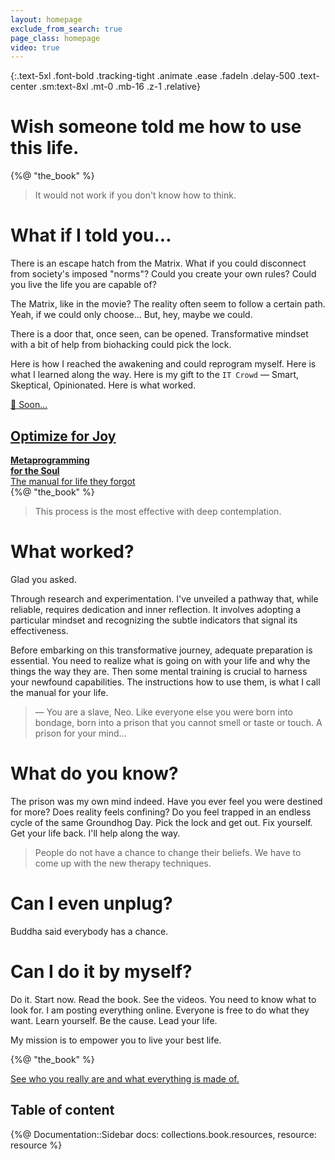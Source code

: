 ```yaml
---
layout: homepage
exclude_from_search: true
page_class: homepage
video: true
---
```


{:.text-5xl .font-bold .tracking-tight .animate .ease .fadeIn .delay-500 .text-center .sm:text-8xl .mt-0 .mb-16 .z-1 .relative}
# Wish someone told me how to use this life.

[//]: # (# Biohack and <mark class="bg-transparent font-extrabold text-stone-800 shadow-[inset_0_-0.5em_0_0_rgb&#40;224,242,254&#41;]">think</mark> <br>your way out)

<div class="text-center">{%@ "the_book" %}</div>

> It would not work if you don't know how to think.


# What if I told you...

There is an escape hatch from the Matrix. What if you could disconnect from society's imposed "norms"? Could you create your own rules? Could you live the life you are capable of?

The Matrix, like in the movie? The reality often seem to follow a certain path. Yeah, if we could only choose... But, hey, maybe we could.

There is a door that, once seen, can be opened. Transformative mindset with a bit of help from biohacking could pick the lock.

Here is how I reached the awakening and could reprogram myself. Here is what I learned along the way. Here is my gift to the `IT Crowd` — Smart, Skeptical, Opinionated. Here is what worked.

<div class="my-12">
  <a href="/book">
    <div class="relative bg-orange-200 mx-auto py-6 rounded text-center shadow-md my-8" style="width: 220px">
      <div class="absolute shadow-sm shadow-sky-950/10 shadow-opacity-5 right-0 top-0 -mr-5 -mt-5 bg-sky-100  py-2 px-4 rounded-xl flex gap-3">
        <span>🚧</span> Soon...
      </div>
      <h2 class="pt-2 pl-4 pb-2 mr-4 bg-white shadow-sm rounded-r">Optimize for Joy</h2>
      <b>Metaprogramming<br> for the Soul</b>
      <div class="text-sm p-4">The manual for life they forgot</div>
    </div>
  </a>
</div>
<div class="my-8">
  <div class="text-center">{%@ "the_book" %}</div>
</div>


> This process is the most effective with deep contemplation.

# What worked?

Glad you asked.

Through research and experimentation. I've unveiled a pathway that, while reliable, requires dedication and inner
reflection. It involves adopting a particular mindset and recognizing the subtle indicators that signal its
effectiveness.

Before embarking on this transformative journey, adequate preparation is essential.
You need to realize what is going on with your life and why the things the way they are. 
Then some mental training is crucial to harness your newfound capabilities.
The instructions how to use them, is what I call the manual for your life.

> — You are a slave, Neo. Like everyone else you were born into bondage, born into a prison that you cannot smell or taste
> or touch. A prison for your mind…

# What do you know?

The prison was my own mind indeed. Have you ever feel you were destined for more? Does reality feels confining? 
Do you feel trapped in an endless cycle of the same Groundhog Day. 
Pick the lock and get out. Fix yourself. 
Get your life back. I'll help along the way.

> People do not have a chance to change their beliefs.
> We have to come up with the new therapy techniques.

# Can I even unplug?

Buddha said everybody has a chance.

# Can I do it by myself?

Do it. Start now. Read the book. See the videos. You need to know what to look for. I am posting everything online.
Everyone is free to do what they want. Learn yourself. Be the cause. Lead your life.

My mission is to empower you to live your best life.

{%@ "the_book" %}

<a href="/trip" class="block w-full my-16 p-8 bg-cover bg-center lg:bg-fixed rounded-xl center" style="background-image: url(images/alexander-andrews-fsH1KjbdjE8-unsplash.jpg)">
    <span class="text-3xl font-bold p-8 text-white">See who you really are and what everything is made of.</span>
</a>

<div class="flex justify-center text-2xl"><div>
<h2>Table of content</h2>

{%@ Documentation::Sidebar docs: collections.book.resources, resource: resource %}
</div></div>
